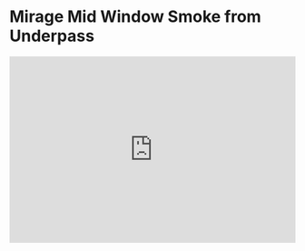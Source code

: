 # Mirage Mid Window Smoke from Underpass
<div style='position:relative; padding-bottom:calc(56.25% + 44px)'><iframe src='https://gfycat.com/ifr/GrimyAmazingAcouchi' frameborder='0' scrolling='no' width='100%' height='100%' style='position:absolute;top:0;left:0;' allowfullscreen></iframe></div>
